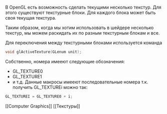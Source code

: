 В OpenGL есть возможность сделать текущими несколько текстур. Для этого существуют текстурные блоки. Для каждого блока может быть своя текущая текстура.

Таким образом, когда мы хотим использовать в шейдере несколько текстур, мы можем раскидать их по разным текстурным блокам и все.

Для переключения между текстурными блоками используется команда
```C
void glActiveTexture(GLenum unit);
```

Собственно, номера имееют следующие обозначения:
- GL_TEXTURE0
- GL_TEXTURE1
- и т.д.
Данные макросы имееют последовательные номера т.к. получить GL_TEXTUREi можно так:
```C
GL_TEXTUREI = GL_TEXTURE0 + i;
```


[[Computer Graphics]] [[Текстуры]]